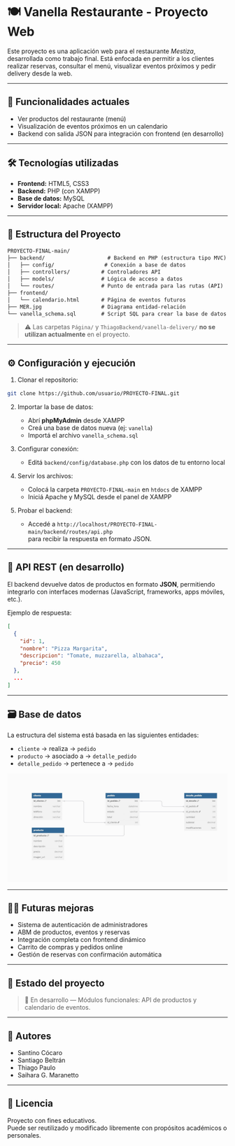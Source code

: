 # 🍽️ Vanella Restaurante - Proyecto Web

Este proyecto es una aplicación web para el restaurante *Mestiza*, desarrollada como trabajo final. Está enfocada en permitir a los clientes realizar reservas, consultar el menú, visualizar eventos próximos y pedir delivery desde la web.

---

## 🚀 Funcionalidades actuales

- Ver productos del restaurante (menú)
- Visualización de eventos próximos en un calendario
- Backend con salida JSON para integración con frontend (en desarrollo)

---

## 🛠️ Tecnologías utilizadas

- **Frontend:** HTML5, CSS3
- **Backend:** PHP (con XAMPP)
- **Base de datos:** MySQL
- **Servidor local:** Apache (XAMPP)

---

## 🧱 Estructura del Proyecto

```
PROYECTO-FINAL-main/
├── backend/                    # Backend en PHP (estructura tipo MVC)
│   ├── config/                # Conexión a base de datos
│   ├── controllers/          # Controladores API
│   ├── models/               # Lógica de acceso a datos
│   └── routes/               # Punto de entrada para las rutas (API)
├── frontend/
│   └── calendario.html       # Página de eventos futuros
├── MER.jpg                   # Diagrama entidad-relación
└── vanella_schema.sql        # Script SQL para crear la base de datos
```

> ⚠️ Las carpetas `Página/` y `ThiagoBackend/vanella-delivery/` **no se utilizan actualmente** en el proyecto.

---

## ⚙️ Configuración y ejecución

1. Clonar el repositorio:
```bash
git clone https://github.com/usuario/PROYECTO-FINAL.git
```

2. Importar la base de datos:
   - Abrí **phpMyAdmin** desde XAMPP
   - Creá una base de datos nueva (ej: `vanella`)
   - Importá el archivo `vanella_schema.sql`

3. Configurar conexión:
   - Editá `backend/config/database.php` con los datos de tu entorno local

4. Servir los archivos:
   - Colocá la carpeta `PROYECTO-FINAL-main` en `htdocs` de XAMPP
   - Iniciá Apache y MySQL desde el panel de XAMPP

5. Probar el backend:
   - Accedé a `http://localhost/PROYECTO-FINAL-main/backend/routes/api.php`  
     para recibir la respuesta en formato JSON.

---

## 🔁 API REST (en desarrollo)

El backend devuelve datos de productos en formato **JSON**, permitiendo integrarlo con interfaces modernas (JavaScript, frameworks, apps móviles, etc.).

Ejemplo de respuesta:
```json
[
  {
    "id": 1,
    "nombre": "Pizza Margarita",
    "descripcion": "Tomate, muzzarella, albahaca",
    "precio": 450
  },
  ...
]
```

---

## 🗃️ Base de datos

La estructura del sistema está basada en las siguientes entidades:

- `cliente` → realiza → `pedido`
- `producto` → asociado a → `detalle_pedido`
- `detalle_pedido` → pertenece a → `pedido`

![MER](MER.jpg)

---

## 🧑‍💼 Futuras mejoras

- Sistema de autenticación de administradores
- ABM de productos, eventos y reservas
- Integración completa con frontend dinámico
- Carrito de compras y pedidos online
- Gestión de reservas con confirmación automática

---

## 📌 Estado del proyecto

> 🔧 En desarrollo — Módulos funcionales: API de productos y calendario de eventos.

---

## 👥 Autores

- Santino Cócaro
- Santiago Beltrán
- Thiago Paulo
- Saihara G. Maranetto

---

## 📜 Licencia

Proyecto con fines educativos.  
Puede ser reutilizado y modificado libremente con propósitos académicos o personales.
